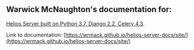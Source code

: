 ## Warwick McNaughton's documentation for: 

[Helios Server built on Python 3.7, Django 2.2, Celery 4.3](https://github.com/wrmack/helios-server/tree/wm-upgrade-python3).

Link to documentation: [https://wrmack.github.io/helios-server-docs/site/](https://wrmack.github.io/helios-server-docs/site/)
